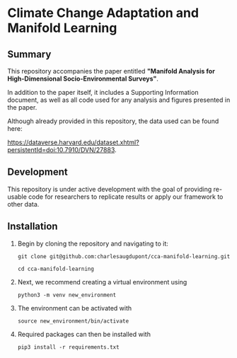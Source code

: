 # Climate Change Adaptation and Manifold Learning

## Summary

This repository accompanies the paper entitled **"Manifold Analysis for High-Dimensional Socio-Environmental Surveys"**.

In addition to the paper itself, it includes a Supporting Information document, as well as all code used for any analysis and figures presented in the paper.

Although already provided in this repository, the data used can be found here:

https://dataverse.harvard.edu/dataset.xhtml?persistentId=doi:10.7910/DVN/27883.

## Development

This repository is under active development with the goal of providing re-usable code for researchers to replicate results or apply our framework to other data.

## Installation

1) Begin by cloning the repository and navigating to it:

    `git clone git@github.com:charlesaugdupont/cca-manifold-learning.git`

    `cd cca-manifold-learning`

2) Next, we recommend creating a virtual environment using

    `python3 -m venv new_environment`

3) The environment can be activated with

    `source new_environment/bin/activate`

4) Required packages can then be installed with

    `pip3 install -r requirements.txt`
